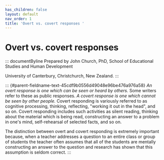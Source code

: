 ```yaml
---
has_children: false
layout: default
nav_order: 1
title: 'Overt vs. covert responses '
---
```

# Overt vs. covert responses 


::: documentByline
Prepared by John Church, PhD, School of Educational Studies and Human
Development

University of Canterbury, Christchurch, New Zealand.
:::

::: {#parent-fieldname-text-45cdf9b0556d49048e96be476a976a58}
*An overt response is one which can be seen or heard by others.* Some
writers refer to these as public responses. *A covert response is one
which cannot be seen by other people.* Covert responding is variously
referred to as cognitive processing, thinking, reflecting, "working it
out in the head", and so on. Covert responding includes such activities
as silent reading, thinking about the material which is being read,
constructing an answer to a problem in one's mind, self-rehearsal of
selected facts, and so on.

The distinction between overt and covert responding is extremely
important because, when a teacher addresses a question to an entire
class or group of students the teacher often assumes that all of the
students are mentally constructing an answer to the question and
research has shown that this assumption is seldom correct.
:::

